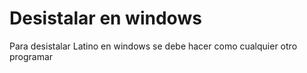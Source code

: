 # Desistalar en windows

Para desistalar Latino en windows se debe hacer como cualquier otro programar

